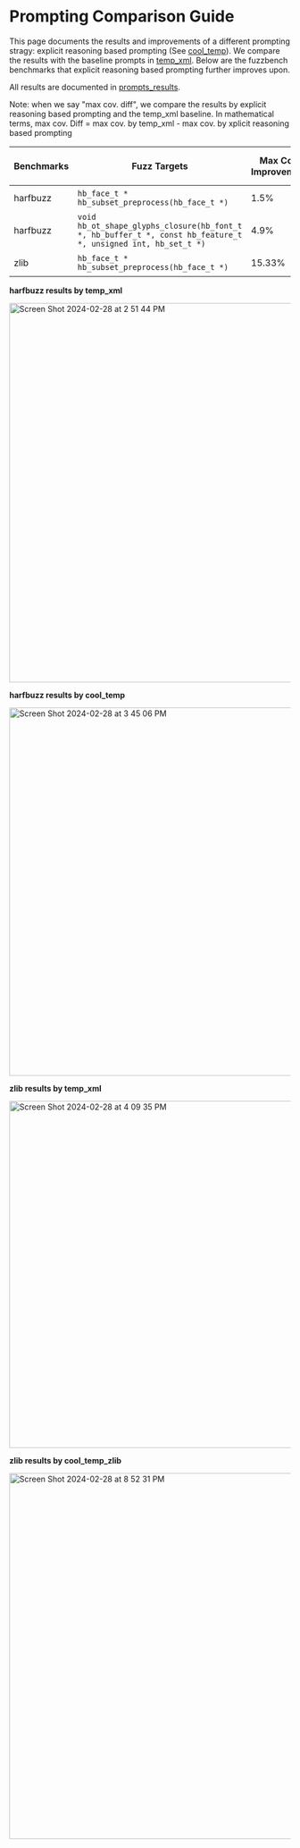 
# Prompting Comparison Guide 

This page documents the results and improvements of a different prompting stragy: explicit reasoning based prompting (See [cool_temp]()). We compare the results with the baseline prompts in 
[temp_xml](). Below are the fuzzbench benchmarks that explicit reasoning based prompting further improves upon. 

All results are documented in [prompts_results](). 

Note: when we say "max cov. diff", we compare the results by explicit reasoning based prompting and the temp_xml baseline. In mathematical terms, 
max cov. Diff = max cov. by temp_xml - max cov. by xplicit reasoning based prompting 

  | Benchmarks  | Fuzz Targets |Max Cov. Improvement |Max Cov. Diff|Model |Prompt history|
| ------------- | ------------- |------------- |------------- |------------- |------------- |
|  harfbuzz | ``hb_face_t * hb_subset_preprocess(hb_face_t *)`` |1.5% |1.6%  | Vertex AI codeBison | |
|  harfbuzz | ``void hb_ot_shape_glyphs_closure(hb_font_t *, hb_buffer_t *, const hb_feature_t *, unsigned int, hb_set_t *)``|4.9% |0.5%  | Vertex AI codeBison | |
|  zlib | ``hb_face_t * hb_subset_preprocess(hb_face_t *)``|15.33%  |15.3%  | Vertex AI codeBison | |



 **harfbuzz results by temp_xml**

<img width="679" alt="Screen Shot 2024-02-28 at 2 51 44 PM" src="https://github.com/sallywang147/llmfz/assets/60257613/39dffe7b-47de-47a2-9dcf-8150b711206d">



 **harfbuzz results by cool_temp**
 
 <img width="659" alt="Screen Shot 2024-02-28 at 3 45 06 PM" src="https://github.com/sallywang147/llmfz/assets/60257613/14a63f0b-4b43-400f-bb1e-c67235ba3a2f">

 **zlib results by temp_xml**

 <img width="621" alt="Screen Shot 2024-02-28 at 4 09 35 PM" src="https://github.com/sallywang147/llmfz/assets/60257613/e89948f4-752f-469e-a58d-8fbbadfd5652">

 
**zlib results by cool_temp_zlib**

<img width="655" alt="Screen Shot 2024-02-28 at 8 52 31 PM" src="https://github.com/sallywang147/llmfz/assets/60257613/ad840d4f-4532-47c2-818d-e236994f2e2f">
